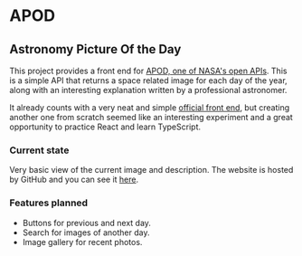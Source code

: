 # APOD
## Astronomy Picture Of the Day
This project provides a front end for [APOD, one of NASA's open APIs](https://api.nasa.gov/).
This is a simple API that returns a space related image for each day of the year, along with an interesting explanation written by a professional astronomer. 

It already counts with a very neat and simple [official front end](https://apod.nasa.gov/apod/astropix.html), but creating another one from scratch seemed like an interesting experiment and a great opportunity to practice React and learn TypeScript.

### Current state
Very basic view of the current image and description.
The website is hosted by GitHub and you can see it [here](https://apod.cf).

### Features planned
- Buttons for previous and next day.
- Search for images of another day.
- Image gallery for recent photos.
